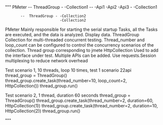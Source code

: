 """
PMeter     --  ThreadGroup - -Collection1 -- -Api1
                                             -Api2
                                             -Api3
                           - -Collection1

           --  ThreadGroup - -Collection2
                             -Collection2

PMeter Mainly responsible for starting the serial startup Tasks, all the Tasks are executed, and the data is analyzed. Display data.
ThreadGroup Collection for multi-threaded concurrent testing. Thread_number and loop_count can be configured to control the concurrency scenarios of the collection. Thread group corresponding to jmete
HttpCollection Used to add the interface under test. Multiple APIs can be added. Use requests.Session multiplexing to reduce network overhead

Test scenario 1, 10 threads, loop 10 times, test 1 scenario 22api
thread_group = ThreadGroup()
thread_group.create_task(thread_number=10, loop_count=2, HttpCollection())
thread_group.run()

Test scenario 2, 1 thread, duration 60 seconds
thread_group = ThreadGroup()
thread_group.create_task(thread_number=2, duration=60, HttpCollection(1))
thread_group.create_task(thread_number=2, duration=10, HttpCollection(2))
thread_group.run()

"""